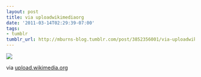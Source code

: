 ```yaml
---
layout: post
title: via uploadwikimediaorg
date: '2011-03-14T02:29:39-07:00'
tags:
- tumblr
tumblr_url: http://mburns-blog.tumblr.com/post/3852356001/via-uploadwikimediaorg
---
```

<img src="http://68.media.tumblr.com/tumblr_li1jpfLVaI1qzt3z9o1_1280.png"/>

via <a href="http://upload.wikimedia.org/wikipedia/commons/5/53/Simplified_world_mining_map_2.png">upload.wikimedia.org</a>

